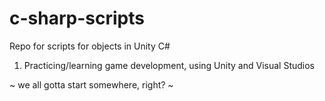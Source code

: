 # c-sharp-scripts
Repo for scripts for objects in Unity C#

1. Practicing/learning game development, using Unity and Visual Studios

~ we all gotta start somewhere, right? ~
